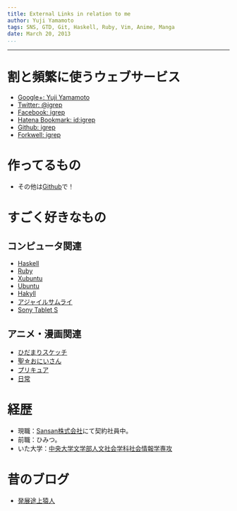 ```yaml
---
title: External Links in relation to me
author: Yuji Yamamoto
tags: SNS, GTD, Git, Haskell, Ruby, Vim, Anime, Manga
date: March 20, 2013
...
```

---

# 割と頻繁に使うウェブサービス
- [Google+: Yuji Yamamoto](https://plus.google.com/u/0/108459635886859360319/posts)
- [Twitter: \@igrep](https://twitter.com/igrep)
- [Facebook: igrep](https://www.facebook.com/igrep)
- [Hatena Bookmark: id:igrep](http://b.hatena.ne.jp/igrep/bookmark)
- [Github: igrep](https://github.com/igrep)
- [Forkwell: igrep](https://forkwell.com/u/igrep)

# 作ってるもの
- その他は[Github](https://github.com/igrep)で！

# すごく好きなもの
## コンピュータ関連
- [Haskell](http://www.haskell.org/haskellwiki/Haskell)
- [Ruby](http://www.ruby-lang.org/)
- [Xubuntu](http://xubuntu.org/)
- [Ubuntu](http://www.ubuntu.com/)
- [Hakyll](http://jaspervdj.be/hakyll/)
- [アジャイルサムライ](http://ssl.ohmsha.co.jp/cgi-bin/menu.cgi?ISBN=978-4-274-06856-0)
- [Sony Tablet S](http://www.sony.jp/tablet/products/S1/)

## アニメ・漫画関連
- [ひだまりスケッチ](http://www.tbs.co.jp/anime/hidamari/)
- [聖☆おにいさん](http://morningmanga.com/lineup/25)
- [プリキュア](http://www.toei-anim.co.jp/tv/precure/)
- [日常](http://www.shinonome-lab.com/)

# 経歴
- 現職：[Sansan株式会社](http://www.sansan.com/)にて契約社員中。
- 前職：ひみつ。
- いた大学：[中央大学文学部人文社会学科社会情報学専攻](http://www.chuo-u.ac.jp/chuo-u/letters_subject11/index_j.html)

# 昔のブログ
- [発展途上猿人](http://blog.livedoor.jp/igrep/)
